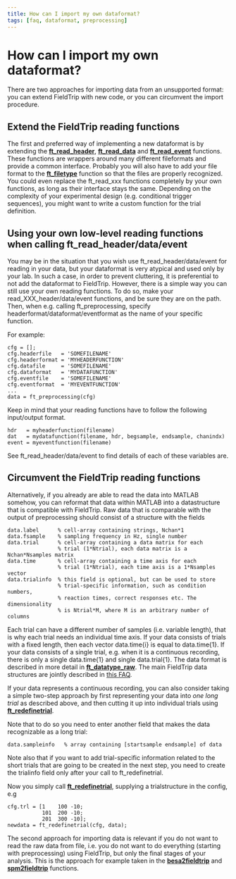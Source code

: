 ```yaml
---
title: How can I import my own dataformat?
tags: [faq, dataformat, preprocessing]
---
```


# How can I import my own dataformat?

There are two approaches for importing data from an unsupported format: you can extend FieldTrip with new code, or you can circumvent the import procedure.

## Extend the FieldTrip reading functions

The first and preferred way of implementing a new dataformat is by extending the **[ft_read_header](/reference/ft_read_header)**, **[ft_read_data](/reference/ft_read_data)** and **[ft_read_event](/reference/ft_read_event)** functions. These functions are wrappers around many different fileformats and provide a common interface. Probably you will also have to add your file format to the **[ft_filetype](/reference/ft_filetype)** function so that the files are properly recognized. You could even replace the ft_read_xxx functions completely by your own functions, as long as their interface stays the same. Depending on the complexity of your experimental design (e.g. conditional trigger sequences), you might want to write a custom function for the trial definition.

## Using your own low-level reading functions when calling ft_read_header/data/event

You may be in the situation that you wish use ft_read_header/data/event for reading in your data, but your dataformat is very atypical and used only by your lab. In such a case, in order to prevent cluttering, it is preferential to not add the dataformat to FieldTrip. However, there is a simple way you can still use your own reading functions. To do so, make your read_XXX_header/data/event functions, and be sure they are on the path. Then, when e.g. calling ft_preprocessing, specify headerformat/dataformat/eventformat as the name of your specific function.

For example:

    cfg = [];
    cfg.headerfile   = 'SOMEFILENAME'
    cfg.headerformat = 'MYHEADERFUNCTION'
    cfg.datafile     = 'SOMEFILENAME'
    cfg.dataformat   = 'MYDATAFUNCTION'
    cfg.eventfile    = 'SOMEFILENAME'
    cfg.eventformat  = 'MYEVENTFUNCTION'
    ...
    data = ft_preprocessing(cfg)

Keep in mind that your reading functions have to follow the following input/output format.  

    hdr   = myheaderfunction(filename)
    dat   = mydatafunction(filename, hdr, begsample, endsample, chanindx)
    event = myeventfunction(filename)  

See ft_read_header/data/event to find details of each of these variables are.

## Circumvent the FieldTrip reading functions

Alternatively, if you already are able to read the data into MATLAB somehow, you can reformat that data within MATLAB into a datastructure that is compatible with FieldTrip. Raw data that is comparable with the output of preprocessing should consist of a structure with the fields

    data.label      % cell-array containing strings, Nchan*1
    data.fsample    % sampling frequency in Hz, single number
    data.trial      % cell-array containing a data matrix for each
                    % trial (1*Ntrial), each data matrix is a Nchan*Nsamples matrix
    data.time       % cell-array containing a time axis for each
                    % trial (1*Ntrial), each time axis is a 1*Nsamples vector
    data.trialinfo  % this field is optional, but can be used to store
                    % trial-specific information, such as condition numbers,
                    % reaction times, correct responses etc. The dimensionality
                    % is Ntrial*M, where M is an arbitrary number of columns

Each trial can have a different number of samples (i.e. variable length), that is why each trial needs an individual time axis. If your data consists of trials with a fixed length, then each vector data.time{i} is equal to data.time{1}. If your data consists of a single trial, e.g. when it is a continuous recording, there is only a single data.time{1} and single data.trial{1}. The data format is described in more detail in **[ft_datatype_raw](/reference/ft_datatype_raw)**. The main FieldTrip data structures are jointly described in [this FAQ](/faq/how_are_the_various_data_structures_defined).

If your data represents a continuous recording, you can also consider taking a simple two-step approach by first representing your data into _one long trial_ as described above, and then cutting it up into individual trials using **[ft_redefinetrial](/reference/ft_redefinetrial)**.

Note that to do so you need to enter another field that makes the data recognizable as a long trial:

    data.sampleinfo   % array containing [startsample endsample] of data

Note also that if you want to add trial-specific information related to the short trials that are going to be created in the next step, you need to create the trialinfo field only after your call to ft_redefinetrial.

Now you simply call **[ft_redefinetrial](/reference/ft_redefinetrial)**, supplying a trialstructure in the config, e.g

    cfg.trl = [1    100 -10;
               101  200 -10;
               201  300 -10];
    newdata = ft_redefinetrial(cfg, data);

The second approach for importing data is relevant if you do not want to read the raw data from file, i.e. you do not want to do everything (starting with preprocessing) using FieldTrip, but only the final stages of your analysis. This is the approach for example taken in the **[besa2fieldtrip](/reference/besa2fieldtrip)** and **[spm2fieldtrip](/reference/spm2fieldtrip)** functions.
